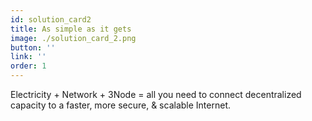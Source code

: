 ```yaml
---
id: solution_card2
title: As simple as it gets
image: ./solution_card_2.png
button: ''
link: ''
order: 1
---
```


Electricity + Network + 3Node = all you need to connect decentralized capacity to a faster, more secure, & scalable Internet.
